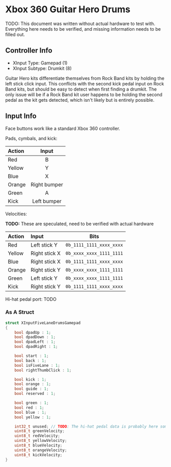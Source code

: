 # Xbox 360 Guitar Hero Drums

TODO: This document was written without actual hardware to test with. Everything here needs to be verified, and missing information needs to be filled out. 

## Controller Info

- XInput Type: Gamepad (1)
- XInput Subtype: Drumkit (8)

Guitar Hero kits differentiate themselves from Rock Band kits by holding the left stick click input. This conflicts with the second kick pedal input on Rock Band kits, but should be easy to detect when first finding a drumkit. The only issue will be if a Rock Band kit user happens to be holding the second pedal as the kit gets detected, which isn't likely but is entirely possible.

## Input Info

Face buttons work like a standard Xbox 360 controller.

Pads, cymbals, and kick:

| Action | Input        |
| :----- | :---:        |
| Red    | B            |
| Yellow | Y            |
| Blue   | X            |
| Orange | Right bumper |
| Green  | A            |
| Kick   | Left bumper  |

Velocities:

**TODO:** These are speculated, need to be verified with actual hardware 

| Action | Input         | Bits                     |
| :----- | :----         | :--:                     |
| Red    | Left stick Y  | `0b_1111_1111_xxxx_xxxx` |
| Yellow | Right stick X | `0b_xxxx_xxxx_1111_1111` |
| Blue   | Right stick X | `0b_1111_1111_xxxx_xxxx` |
| Orange | Right stick Y | `0b_xxxx_xxxx_1111_1111` |
| Green  | Left stick Y  | `0b_xxxx_xxxx_1111_1111` |
| Kick   | Right stick Y | `0b_1111_1111_xxxx_xxxx` |

Hi-hat pedal port: TODO 

### As A Struct

```c
struct XInputFiveLaneDrumsGamepad
{
    bool dpadUp : 1;
    bool dpadDown : 1;
    bool dpadLeft : 1;
    bool dpadRight : 1;

    bool start : 1;
    bool back : 1;
    bool isFiveLane : 1;
    bool rightThumbClick : 1;

    bool kick : 1;
    bool orange : 1;
    bool guide : 1;
    bool reserved : 1;

    bool green : 1;
    bool red : 1;
    bool blue : 1;
    bool yellow : 1;

    int32_t unused; // TODO: The hi-hat pedal data is probably here somewhere
    uint8_t greenVelocity;
    uint8_t redVelocity;
    uint8_t yellowVelocity;
    uint8_t blueVelocity;
    uint8_t orangeVelocity;
    uint8_t kickVelocity;
}
```
